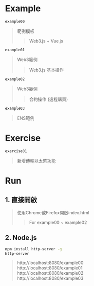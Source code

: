 # Example

`example00`
> 範例模板
>> Web3.js + Vue.js

`example01`
> Web3範例
>> Web3.js 基本操作

`example02`
> Web3範例
>> 合約操作 (遠程購買)

`example03`
> ENS範例

# Exercise

`exercise01`
> 新增傳輸以太幣功能

# Run

## 1. 直接開啟

> 使用Chrome或Firefox開啟index.html
>> For example00 ~ example02

## 2. Node.js

```Bash
npm install http-server -g
http-server
```
> http://localhost:8080/example00  
> http://localhost:8080/example01  
> http://localhost:8080/example02  
> http://localhost:8080/example03